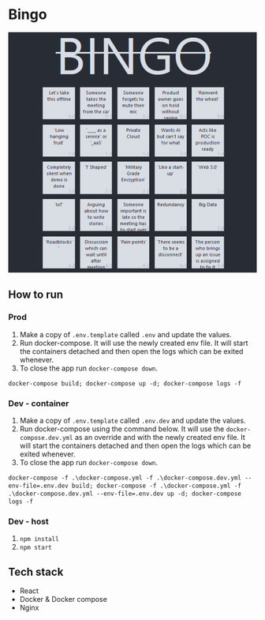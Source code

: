 # Bingo

![<img src="image.png" width="150"/>](./documentation/demo-1.png)

## How to run

### Prod
1. Make a copy of `.env.template` called `.env` and update the values.
2. Run docker-compose. It will use the newly created env file. It will start the containers detached and then open the logs which can be exited whenever. 
3. To close the app run `docker-compose down`. 

```
docker-compose build; docker-compose up -d; docker-compose logs -f
``` 

### Dev - container
1. Make a copy of `.env.template` called `.env.dev` and update the values.
2. Run docker-compose using the command below. It will use the `docker-compose.dev.yml` as an override and with the newly created env file. It will start the containers detached and then open the logs which can be exited whenever. 
3. To close the app run `docker-compose down`. 

```
docker-compose -f .\docker-compose.yml -f .\docker-compose.dev.yml --env-file=.env.dev build; docker-compose -f .\docker-compose.yml -f .\docker-compose.dev.yml --env-file=.env.dev up -d; docker-compose logs -f
```

### Dev - host
1. `npm install`
2. `npm start`
## Tech stack
- React 
- Docker & Docker compose
- Nginx
